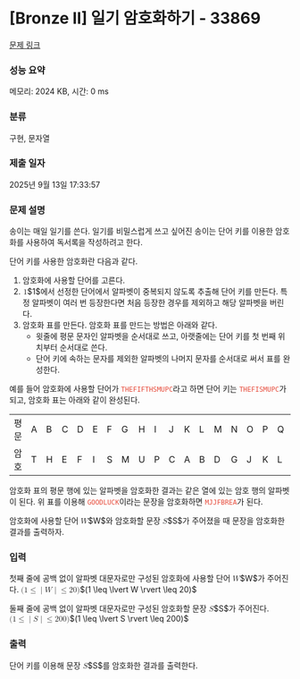 # [Bronze II] 일기 암호화하기 - 33869 

[문제 링크](https://www.acmicpc.net/problem/33869) 

### 성능 요약

메모리: 2024 KB, 시간: 0 ms

### 분류

구현, 문자열

### 제출 일자

2025년 9월 13일 17:33:57

### 문제 설명

<p>송이는 매일 일기를 쓴다. 일기를 비밀스럽게 쓰고 싶어진 송이는 단어 키를 이용한 암호화를 사용하여 독서록을 작성하려고 한다.</p>

<p>단어 키를 사용한 암호화란 다음과 같다.</p>

<ol>
	<li>암호화에 사용할 단어를 고른다.</li>
	<li><mjx-container class="MathJax" jax="CHTML" style="font-size: 99.9%; position: relative;"> <mjx-math class="MJX-TEX" aria-hidden="true"><mjx-mn class="mjx-n"><mjx-c class="mjx-c31"></mjx-c></mjx-mn></mjx-math><mjx-assistive-mml unselectable="on" display="inline"><math xmlns="http://www.w3.org/1998/Math/MathML"><mn>1</mn></math></mjx-assistive-mml><span aria-hidden="true" class="no-mathjax mjx-copytext">$1$</span></mjx-container>에서 선정한 단어에서 알파벳이 중복되지 않도록 추출해 단어 키를 만든다. 특정 알파벳이 여러 번 등장한다면 처음 등장한 경우를 제외하고 해당 알파벳을 버린다.</li>
	<li>암호화 표를 만든다. 암호화 표를 만드는 방법은 아래와 같다.
	<ul>
		<li>윗줄에 평문 문자인 알파벳을 순서대로 쓰고, 아랫줄에는 단어 키를 첫 번째 위치부터 순서대로 쓴다.</li>
		<li>단어 키에 속하는 문자를 제외한 알파벳의 나머지 문자를 순서대로 써서 표를 완성한다.</li>
	</ul>
	</li>
</ol>

<p>예를 들어 암호화에 사용할 단어가 <span style="color:#e74c3c;"><code><samp>THEFIFTHSMUPC</samp></code></span>라고 하면 단어 키는 <span style="color:#e74c3c;"><code>THEFISMUPC</code></span>가 되고, 암호화 표는 아래와 같이 완성된다.</p>

<table class="table table-bordered td-center th-center">
	<tbody>
		<tr>
			<td>평문</td>
			<td>A</td>
			<td>B</td>
			<td>C</td>
			<td>D</td>
			<td>E</td>
			<td>F</td>
			<td>G</td>
			<td>H</td>
			<td>I</td>
			<td>J</td>
			<td>K</td>
			<td>L</td>
			<td>M</td>
			<td>N</td>
			<td>O</td>
			<td>P</td>
			<td>Q</td>
			<td>R</td>
			<td>S</td>
			<td>T</td>
			<td>U</td>
			<td>V</td>
			<td>W</td>
			<td>X</td>
			<td>Y</td>
			<td>Z</td>
		</tr>
		<tr>
			<td>암호</td>
			<td>T</td>
			<td>H</td>
			<td>E</td>
			<td>F</td>
			<td>I</td>
			<td>S</td>
			<td>M</td>
			<td>U</td>
			<td>P</td>
			<td>C</td>
			<td>A</td>
			<td>B</td>
			<td>D</td>
			<td>G</td>
			<td>J</td>
			<td>K</td>
			<td>L</td>
			<td>N</td>
			<td>O</td>
			<td>Q</td>
			<td>R</td>
			<td>V</td>
			<td>W</td>
			<td>X</td>
			<td>Y</td>
			<td>Z</td>
		</tr>
	</tbody>
</table>

<p>암호화 표의 평문 행에 있는 알파벳을 암호화한 결과는 같은 열에 있는 암호 행의 알파벳이 된다. 위 표를 이용해 <span style="color:#e74c3c;"><code>GOODLUCK</code></span>이라는 문장을 암호화하면 <span style="color:#e74c3c;"><code>MJJFBREA</code></span>가 된다.</p>

<p>암호화에 사용할 단어 <mjx-container class="MathJax" jax="CHTML" style="font-size: 99.9%; position: relative;"><mjx-math class="MJX-TEX" aria-hidden="true"><mjx-mi class="mjx-i"><mjx-c class="mjx-c1D44A TEX-I"></mjx-c></mjx-mi></mjx-math><mjx-assistive-mml unselectable="on" display="inline"><math xmlns="http://www.w3.org/1998/Math/MathML"><mi>W</mi></math></mjx-assistive-mml><span aria-hidden="true" class="no-mathjax mjx-copytext">$W$</span></mjx-container>와 암호화할 문장 <mjx-container class="MathJax" jax="CHTML" style="font-size: 99.9%; position: relative;"><mjx-math class="MJX-TEX" aria-hidden="true"><mjx-mi class="mjx-i"><mjx-c class="mjx-c1D446 TEX-I"></mjx-c></mjx-mi></mjx-math><mjx-assistive-mml unselectable="on" display="inline"><math xmlns="http://www.w3.org/1998/Math/MathML"><mi>S</mi></math></mjx-assistive-mml><span aria-hidden="true" class="no-mathjax mjx-copytext">$S$</span></mjx-container>가 주어졌을 때 문장을 암호화한 결과를 출력하자.</p>

### 입력 

 <p>첫째 줄에 공백 없이 알파벳 대문자로만 구성된 암호화에 사용할 단어 <mjx-container class="MathJax" jax="CHTML" style="font-size: 99.9%; position: relative;"><mjx-math class="MJX-TEX" aria-hidden="true"><mjx-mi class="mjx-i"><mjx-c class="mjx-c1D44A TEX-I"></mjx-c></mjx-mi></mjx-math><mjx-assistive-mml unselectable="on" display="inline"><math xmlns="http://www.w3.org/1998/Math/MathML"><mi>W</mi></math></mjx-assistive-mml><span aria-hidden="true" class="no-mathjax mjx-copytext">$W$</span></mjx-container>가 주어진다. <mjx-container class="MathJax" jax="CHTML" style="font-size: 99.9%; position: relative;"><mjx-math class="MJX-TEX" aria-hidden="true"><mjx-mo class="mjx-n"><mjx-c class="mjx-c28"></mjx-c></mjx-mo><mjx-mn class="mjx-n"><mjx-c class="mjx-c31"></mjx-c></mjx-mn><mjx-mo class="mjx-n" space="4"><mjx-c class="mjx-c2264"></mjx-c></mjx-mo><mjx-mo class="mjx-n" space="4"><mjx-c class="mjx-c7C"></mjx-c></mjx-mo><mjx-mi class="mjx-i"><mjx-c class="mjx-c1D44A TEX-I"></mjx-c></mjx-mi><mjx-mo class="mjx-n"><mjx-c class="mjx-c7C"></mjx-c></mjx-mo><mjx-mo class="mjx-n" space="4"><mjx-c class="mjx-c2264"></mjx-c></mjx-mo><mjx-mn class="mjx-n" space="4"><mjx-c class="mjx-c32"></mjx-c><mjx-c class="mjx-c30"></mjx-c></mjx-mn><mjx-mo class="mjx-n"><mjx-c class="mjx-c29"></mjx-c></mjx-mo></mjx-math><mjx-assistive-mml unselectable="on" display="inline"><math xmlns="http://www.w3.org/1998/Math/MathML"><mo stretchy="false">(</mo><mn>1</mn><mo>≤</mo><mo data-mjx-texclass="OPEN" fence="false" stretchy="false">|</mo><mi>W</mi><mo data-mjx-texclass="CLOSE" fence="false" stretchy="false">|</mo><mo>≤</mo><mn>20</mn><mo stretchy="false">)</mo></math></mjx-assistive-mml><span aria-hidden="true" class="no-mathjax mjx-copytext">$(1 \leq \lvert W \rvert \leq 20)$</span> </mjx-container></p>

<p>둘째 줄에 공백 없이 알파벳 대문자로만 구성된 암호화할 문장 <mjx-container class="MathJax" jax="CHTML" style="font-size: 99.9%; position: relative;"><mjx-math class="MJX-TEX" aria-hidden="true"><mjx-mi class="mjx-i"><mjx-c class="mjx-c1D446 TEX-I"></mjx-c></mjx-mi></mjx-math><mjx-assistive-mml unselectable="on" display="inline"><math xmlns="http://www.w3.org/1998/Math/MathML"><mi>S</mi></math></mjx-assistive-mml><span aria-hidden="true" class="no-mathjax mjx-copytext">$S$</span></mjx-container>가 주어진다. <mjx-container class="MathJax" jax="CHTML" style="font-size: 99.9%; position: relative;"><mjx-math class="MJX-TEX" aria-hidden="true"><mjx-mo class="mjx-n"><mjx-c class="mjx-c28"></mjx-c></mjx-mo><mjx-mn class="mjx-n"><mjx-c class="mjx-c31"></mjx-c></mjx-mn><mjx-mo class="mjx-n" space="4"><mjx-c class="mjx-c2264"></mjx-c></mjx-mo><mjx-mo class="mjx-n" space="4"><mjx-c class="mjx-c7C"></mjx-c></mjx-mo><mjx-mi class="mjx-i"><mjx-c class="mjx-c1D446 TEX-I"></mjx-c></mjx-mi><mjx-mo class="mjx-n"><mjx-c class="mjx-c7C"></mjx-c></mjx-mo><mjx-mo class="mjx-n" space="4"><mjx-c class="mjx-c2264"></mjx-c></mjx-mo><mjx-mn class="mjx-n" space="4"><mjx-c class="mjx-c32"></mjx-c><mjx-c class="mjx-c30"></mjx-c><mjx-c class="mjx-c30"></mjx-c></mjx-mn><mjx-mo class="mjx-n"><mjx-c class="mjx-c29"></mjx-c></mjx-mo></mjx-math><mjx-assistive-mml unselectable="on" display="inline"><math xmlns="http://www.w3.org/1998/Math/MathML"><mo stretchy="false">(</mo><mn>1</mn><mo>≤</mo><mo data-mjx-texclass="OPEN" fence="false" stretchy="false">|</mo><mi>S</mi><mo data-mjx-texclass="CLOSE" fence="false" stretchy="false">|</mo><mo>≤</mo><mn>200</mn><mo stretchy="false">)</mo></math></mjx-assistive-mml><span aria-hidden="true" class="no-mathjax mjx-copytext">$(1 \leq \lvert S \rvert \leq 200)$</span> </mjx-container></p>

### 출력 

 <p>단어 키를 이용해 문장 <mjx-container class="MathJax" jax="CHTML" style="font-size: 99.9%; position: relative;"><mjx-math class="MJX-TEX" aria-hidden="true"><mjx-mi class="mjx-i"><mjx-c class="mjx-c1D446 TEX-I"></mjx-c></mjx-mi></mjx-math><mjx-assistive-mml unselectable="on" display="inline"><math xmlns="http://www.w3.org/1998/Math/MathML"><mi>S</mi></math></mjx-assistive-mml><span aria-hidden="true" class="no-mathjax mjx-copytext">$S$</span></mjx-container>를 암호화한 결과를 출력한다.</p>


